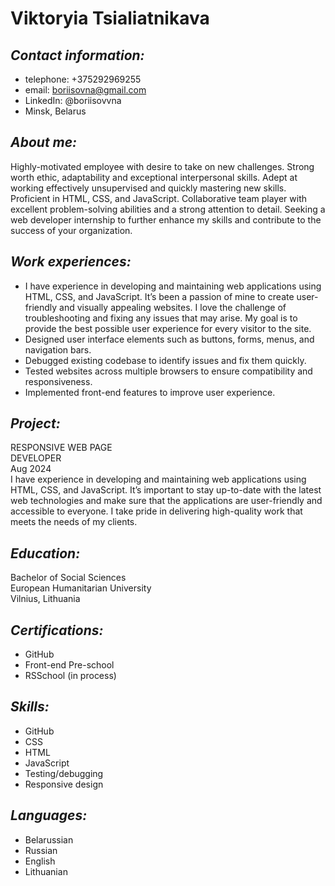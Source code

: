 # **Viktoryia Tsialiatnikava**

## *Contact information:*
- telephone: +375292969255
- email: boriisovna@gmail.com
- LinkedIn: @boriisovvna
- Minsk, Belarus

## *About me:*
Highly-motivated employee with desire to take on new challenges. Strong worth ethic, adaptability and exceptional interpersonal skills. 
Adept at working effectively unsupervised and quickly mastering new skills. Proficient in HTML, CSS, and JavaScript. Collaborative team 
player with excellent problem-solving abilities and a strong attention to detail. Seeking a web developer internship to further enhance 
my skills and contribute to the success of your organization.

## *Work experiences:*
- I have experience in developing and maintaining web applications using HTML, CSS, and JavaScript. It’s been a passion of mine to create 
user-friendly and visually appealing websites. I love the challenge of troubleshooting and fixing any issues that may arise. My goal is 
to provide the best possible user experience for every visitor to the site.
- Designed user interface elements such as buttons, forms, menus, and navigation bars.
- Debugged existing codebase to identify issues and fix them quickly.
- Tested websites across multiple browsers to ensure compatibility and responsiveness.
- Implemented front-end features to improve user experience.

## *Project:*
RESPONSIVE WEB PAGE   
DEVELOPER   
Aug 2024    
I have experience in developing and maintaining web applications using HTML, CSS, and JavaScript. It’s important to stay up-to-date with 
the latest web technologies and make sure that the applications are user-friendly and accessible to everyone. I take pride in delivering 
high-quality work that meets the needs of my clients.   

## *Education:* 
Bachelor of Social Sciences      
European Humanitarian University      
Vilnius, Lithuania   

## *Certifications:*
- GitHub
- Front-end Pre-school 
- RSSchool (in process)

## *Skills:*
- GitHub
- CSS
- HTML
- JavaScript
- Testing/debugging
- Responsive design

## *Languages:*
- Belarussian
- Russian
- English
- Lithuanian

